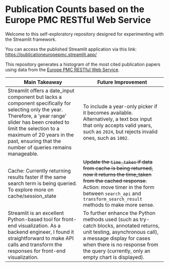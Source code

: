 # Publication Counts based on the Europe PMC RESTful Web Service
Welcome to this self-exploratory repository designed for experimenting with the Streamlit framework.

You can access the published Streamlit application via this link: https://publicationeuropepmc.streamlit.app/

This repository generates a histogram of the most cited publication papers using data from the [Europe PMC RESTful Web Service](https://europepmc.org/RestfulWebService).


Main Takeaway | Future Improvement
--- | ---
Streamlit offers a date_input component but lacks a component specifically for selecting only the year. Therefore, a 'year range' slider has been created to limit the selection to a maximum of 20 years in the past, ensuring that the number of queries remains manageable. | To include a year-only picker if it becomes available. Alternatively, a text box input that only accepts valid years, such as `2024`, but rejects invalid ones, such as `1002`.
Cache: Currently returning results faster if the same search term is being queried. To explore more on cache/session_state | ~~Update the `time_taken` if data from cache is being returned, now it returns the time_taken from the cached response.~~ Action: move timer in the form between `search_api` and `transform_search_result` methods to make more sense.
Streamlit is an excellent Python-based tool for front-end visualization. As a backend engineer, I found it straightforward to make API calls and transform the responses for front-end visualization. | To further enhance the Python methods used (such as try-catch blocks, annotated returns, unit testing, asynchronous call), a message display for cases when there is no response from the query (currently, only an empty chart is displayed).
